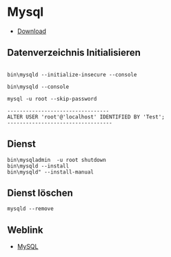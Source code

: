 # Mysql

* [Download](https://dev.mysql.com/downloads/)

## Datenverzeichnis Initialisieren

```

bin\mysqld --initialize-insecure --console

bin\mysqld --console

mysql -u root --skip-password

---------------------------------
ALTER USER 'root'@'localhost' IDENTIFIED BY 'Test';
----------------------------------

```

## Dienst

```
bin\mysqladmin  -u root shutdown
bin\mysqld --install
bin\mysqld" --install-manual
```
## Dienst löschen 
```
mysqld --remove 

```

## Weblink

* [MySQL](https://dev.mysql.com/downloads/)